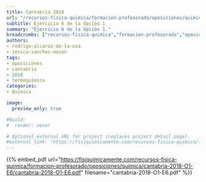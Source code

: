 ```yaml
---
title: Cantabria 2018
url: "/recursos-fisica-quimica/formacion-profesorado/oposiciones/quimica/cantabria-2018-O1-E6"
subtitle: Ejercicio 6 de la Opción 1
summary: "Ejercicio 6 de la Opción 1."
breadcrumbs: ["recursos-fisica-quimica","formacion-profesorado","oposiciones","quimica"]
authors:
- rodrigo-alcaraz-de-la-osa
- jesica-sanchez-mazon
tags:
- oposiciones
- cantabria
- 2018
- termoquímica
categories:
- Química

image:
  preview_only: true

#build:
#  render: never

# Optional external URL for project (replaces project detail page).
#external_link: "https://fisiquimicamente.com/recursos-fisica-quimica/formacion-profesorado/oposiciones/quimica/cantabria-2018-o1-e6/cantabria-2018-o1-e6.pdf"
---
```


{{% embed_pdf url="https://fisiquimicamente.com/recursos-fisica-quimica/formacion-profesorado/oposiciones/quimica/cantabria-2018-O1-E6/cantabria-2018-O1-E6.pdf" filename="cantabria-2018-O1-E6.pdf" %}}